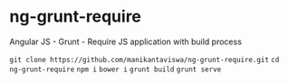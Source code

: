 # ng-grunt-require
Angular JS - Grunt - Require JS application with build process

`git clone https://github.com/manikantaviswa/ng-grunt-require.git`
`cd ng-grunt-require`
`npm i`
`bower i`
`grunt build`
`grunt serve`
